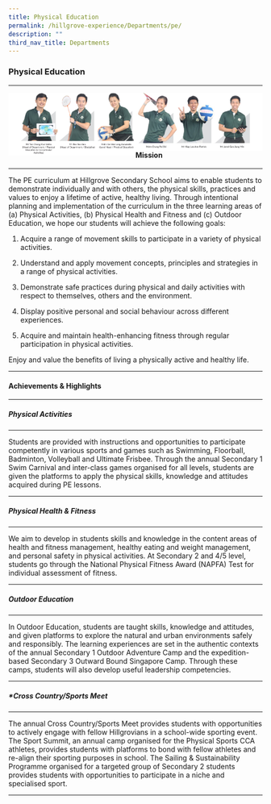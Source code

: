 ```yaml
---
title: Physical Education
permalink: /hillgrove-experience/Departments/pe/
description: ""
third_nav_title: Departments
---
```

### **Physical Education**

--------------------------------------------------

<img src="/images/pe%201.png" 
     style="width:50%" align = left>
<img src="/images/pe%202.jpg" 
     style="width:50%" align = right>

-------------------------------------------------------------
<br><br><br>
#### **Mission**

-------------------------------------------------------------
The PE curriculum at Hillgrove Secondary School aims to enable students to demonstrate individually and with others, the physical skills, practices and values to enjoy a lifetime of active, healthy living. Through intentional planning and implementation of the curriculum in the three learning areas of (a) Physical Activities, (b) Physical Health and Fitness and (c) Outdoor Education, we hope our students will achieve the following goals:

1.  Acquire a range of movement skills to participate in a variety of physical activities.
    
2.  Understand and apply movement concepts, principles and strategies in a range of physical activities.
    
3.  Demonstrate safe practices during physical and daily activities with respect to themselves, others and the environment.
    
4.  Display positive personal and social behaviour across different experiences.
    
5.  Acquire and maintain health-enhancing fitness through regular participation in physical activities.

Enjoy and value the benefits of living a physically active and healthy life.

-------------------------------------------------------------
#### **Achievements & Highlights**

-------------------------------------------------------------
##### **Physical Activities**

-------------------------------------------------------------
Students are provided with instructions and opportunities to participate competently in various sports and games such as Swimming, Floorball, Badminton, Volleyball and Ultimate Frisbee. Through the annual Secondary 1 Swim Carnival and inter-class games organised for all levels, students are given the platforms to apply the physical skills, knowledge and attitudes acquired during PE lessons.

-------------------------------------------------------------
##### **Physical Health & Fitness**

-------------------------------------------------------------
We aim to develop in students skills and knowledge in the content areas of health and fitness management, healthy eating and weight management, and personal safety in physical activities. At Secondary 2 and 4/5 level, students go through the National Physical Fitness Award (NAPFA) Test for individual assessment of fitness.

-------------------------------------------------------------
##### **Outdoor Education**

-------------------------------------------------------------
In Outdoor Education, students are taught skills, knowledge and attitudes, and given platforms to explore the natural and urban environments safely and responsibly. The learning experiences are set in the authentic contexts of the annual Secondary 1 Outdoor Adventure Camp and the expedition-based Secondary 3 Outward Bound Singapore Camp. Through these camps, students will also develop useful leadership competencies.

-------------------------------------------------------------
##### **Cross Country/Sports Meet*

-------------------------------------------------------------
The annual Cross Country/Sports Meet provides students with opportunities to actively engage with fellow Hillgrovians in a school-wide sporting event. The Sport Summit, an annual camp organised for the Physical Sports CCA athletes, provides students with platforms to bond with fellow athletes and re-align their sporting purposes in school. The Sailing & Sustainability Programme organised for a targeted group of Secondary 2 students provides students with opportunities to participate in a niche and specialised sport.

-------------------------------------------------------------
